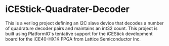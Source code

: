 # iCEStick-Quadrater-Decoder
This is a verilog project defining an I2C slave device that decodes a number of quadrature decoder pairs and maintains an int32 count. This project is built using PlatformIO's tentative support for the iCEStick development board for the iCE40-HX1K FPGA from Lattice Semiconductor Inc.
